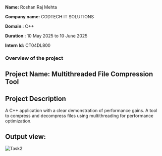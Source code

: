 **Name:** Roshan Raj Mehta

**Company name:** CODTECH IT SOLUTIONS

**Domain :** C++

**Duration :** 10 May 2025 to 10 June 2025

**Intern Id:** CT04DL800

### Overview of the project

## Project Name: Multithreaded File Compression Tool

## Project Description 
A C++ application with a clear demonstration of performance gains. A tool to compress and decompress files using multithreading for performance optimization.
## Output view: 
![Task2](https://github.com/user-attachments/assets/8288f579-8586-4310-b33c-3e772ba8b508)
